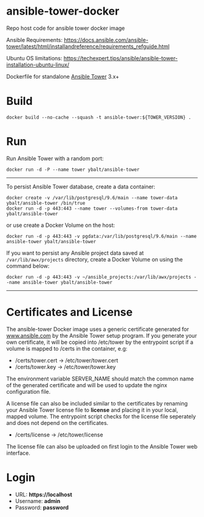 # ansible-tower-docker
Repo host code for ansible tower docker image


Ansible Requirements: https://docs.ansible.com/ansible-tower/latest/html/installandreference/requirements_refguide.html

Ubuntu OS limitations: https://techexpert.tips/ansible/ansible-tower-installation-ubuntu-linux/


Dockerfile for standalone [Ansible Tower](https://www.ansible.com/tower) 3.x+

# Build
```
docker build --no-cache --squash -t ansible-tower:${TOWER_VERSION} .
```

# Run

Run Ansible Tower with a random port:
```
docker run -d -P --name tower ybalt/ansible-tower
```

---

To persist Ansible Tower database, create a data container:
```
docker create -v /var/lib/postgresql/9.6/main --name tower-data ybalt/ansible-tower /bin/true
docker run -d -p 443:443 --name tower --volumes-from tower-data ybalt/ansible-tower
```
or use create a Docker Volume on the host:
```
docker run -d -p 443:443 -v pgdata:/var/lib/postgresql/9.6/main --name ansible-tower ybalt/ansible-tower
```

If you want to persist any Ansible project data saved at `/var/lib/awx/projects` directory, create a Docker Volume on using the command below:
```
docker run -d -p 443:443 -v ~/ansible_projects:/var/lib/awx/projects --name ansible-tower ybalt/ansible-tower
```


---

# Certificates and License

The ansible-tower Docker image uses a generic certificate generated for www.ansible.com by the Ansible Tower setup
program. If you generate your own certificate, it will be copied into /etc/tower by the entrypoint script if a volume
is mapped to /certs in the container, e.g:

* /certs/tower.cert -> /etc/tower/tower.cert
* /certs/tower.key  -> /etc/tower/tower.key

The environment variable SERVER_NAME should match the common name of the generated certificate and will be used to update
the nginx configuration file.

A license file can also be included similar to the certificates by renaming your Ansible Tower license file to **license** and
placing it in your local, mapped volume. The entrypoint script checks for the license file seperately and does not depend
on the certificates.

* /certs/license -> /etc/tower/license

The license file can also be uploaded on first login to the Ansible Tower web interface.

# Login

* URL: **https://localhost**
* Username: **admin**
* Password: **password**
